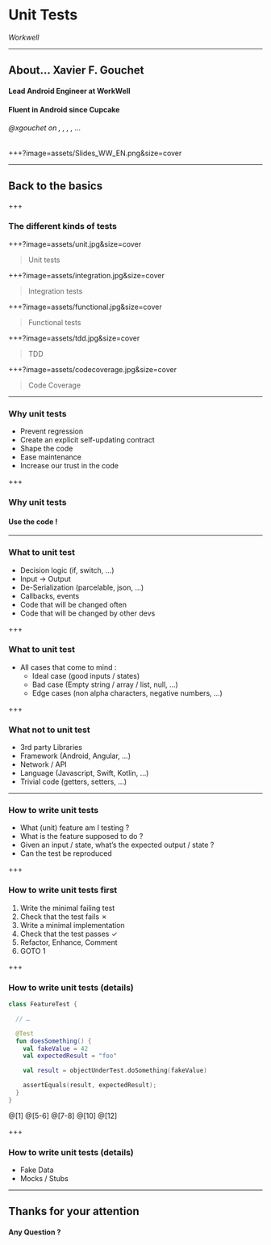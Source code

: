 
# Unit Tests

_Workwell_

---

## About… Xavier F. Gouchet

#### Lead Android Engineer at WorkWell 

#### Fluent in Android since Cupcake


###### <a>@xgouchet</a> on <i class="fa fa-github" aria-hidden="true"></i>, <i class="fa fa-stack-overflow" aria-hidden="true"></i>, <i class="fa fa-linkedin" aria-hidden="true"></i>, <i class="fa fa-twitter" aria-hidden="true"></i>, …

+++?image=assets/Slides_WW_EN.png&size=cover

---

## Back to the basics

+++

### The different kinds of tests


+++?image=assets/unit.jpg&size=cover

> Unit tests

+++?image=assets/integration.jpg&size=cover

> Integration tests

+++?image=assets/functional.jpg&size=cover

> Functional tests

+++?image=assets/tdd.jpg&size=cover

> TDD

+++?image=assets/codecoverage.jpg&size=cover

> Code Coverage

---

### Why unit tests

 - Prevent regression <!-- .element: class="fragment" -->
 - Create an explicit self-updating contract <!-- .element: class="fragment" -->
 - Shape the code <!-- .element: class="fragment" -->
 - Ease maintenance <!-- .element: class="fragment" -->
 - Increase our trust in the code <!-- .element: class="fragment" -->

+++

### Why unit tests

#### Use the code !

---

### What to unit test

 - Decision logic (if, switch, …) <!-- .element: class="fragment" -->
 - Input → Output <!-- .element: class="fragment" -->
 - De-Serialization (parcelable, json, …) <!-- .element: class="fragment" -->
 - Callbacks, events <!-- .element: class="fragment" -->
 - Code that will be changed often <!-- .element: class="fragment" -->
 - Code that will be changed by other devs <!-- .element: class="fragment" -->

+++

### What to unit test

 - All cases that come to mind : <!-- .element: class="fragment" -->
    - Ideal case (good inputs / states) <!-- .element: class="fragment" -->
    - Bad case (Empty string / array / list, null, …) <!-- .element: class="fragment" -->
    - Edge cases (non alpha characters, negative numbers, …) <!-- .element: class="fragment" -->

+++

### What not to unit test

 - 3rd party Libraries <!-- .element: class="fragment" -->
 - Framework (Android, Angular, …) <!-- .element: class="fragment" -->
 - Network / API <!-- .element: class="fragment" -->
 - Language (Javascript, Swift, Kotlin, …) <!-- .element: class="fragment" -->
 - Trivial code (getters, setters, …) <!-- .element: class="fragment" -->

---

### How to write unit tests

 - What (unit) feature am I testing ? <!-- .element: class="fragment" -->
 - What is the feature supposed to do ? <!-- .element: class="fragment" -->
 - Given an input / state, what’s the expected output / state ? <!-- .element: class="fragment" -->
 - Can the test be reproduced <!-- .element: class="fragment" -->

+++

### How to write unit tests first

 1. Write the minimal failing test <!-- .element: class="fragment" -->
 2. Check that the test fails ✗ <!-- .element: class="fragment" -->
 3. Write a minimal implementation  <!-- .element: class="fragment" -->
 4. Check that the test passes ✓ <!-- .element: class="fragment" -->
 5. Refactor, Enhance, Comment <!-- .element: class="fragment" -->
 6. GOTO 1 <!-- .element: class="fragment" -->

+++

### How to write unit tests (details)

```kotlin
class FeatureTest {

  // …

  @Test
  fun doesSomething() {
    val fakeValue = 42
    val expectedResult = "foo"

    val result = objectUnderTest.doSomething(fakeValue)

    assertEquals(result, expectedResult);
  }
}
```

@[1]
@[5-6]
@[7-8]
@[10]
@[12]

+++

### How to write unit tests (details)

 - Fake Data <!-- .element: class="fragment" -->
 - Mocks / Stubs <!-- .element: class="fragment" -->


---

## Thanks for your attention

#### Any Question ? 

